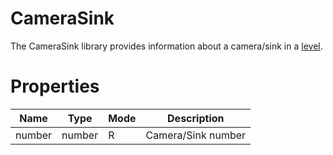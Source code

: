 # CameraSink

The CameraSink library provides information about a camera/sink in a [level](level.md).

# Properties
| Name | Type | Mode | Description |
| ---- | ---- | ---- | ---- |
| number | number | R | Camera/Sink number |
